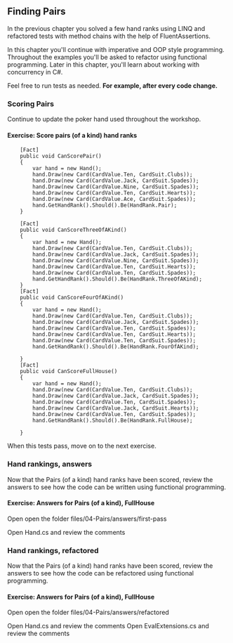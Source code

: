 ## Finding Pairs

In the previous chapter you solved a few hand ranks using LINQ and refactored tests with method chains with the help of FluentAssertions.

In this chapter you'll continue with imperative and OOP style programming. Throughout the examples you'll be asked to refactor using functional programming. Later in this chapter, you'll learn about working with concurrency in C#.

Feel free to run tests as needed. **For example, after every code change.**

### Scoring Pairs

Continue to update the poker hand used throughout the workshop.

<h4 class="exercise-start">
    <b>Exercise</b>: Score pairs (of a kind) hand ranks
</h4>

        [Fact]
        public void CanScorePair()
        {
            var hand = new Hand();
            hand.Draw(new Card(CardValue.Ten, CardSuit.Clubs));
            hand.Draw(new Card(CardValue.Jack, CardSuit.Spades));
            hand.Draw(new Card(CardValue.Nine, CardSuit.Spades));
            hand.Draw(new Card(CardValue.Ten, CardSuit.Hearts));
            hand.Draw(new Card(CardValue.Ace, CardSuit.Spades));
            hand.GetHandRank().Should().Be(HandRank.Pair);
        }

        [Fact]
        public void CanScoreThreeOfAKind()
        {
            var hand = new Hand();
            hand.Draw(new Card(CardValue.Ten, CardSuit.Clubs));
            hand.Draw(new Card(CardValue.Jack, CardSuit.Spades));
            hand.Draw(new Card(CardValue.Nine, CardSuit.Spades));
            hand.Draw(new Card(CardValue.Ten, CardSuit.Hearts));
            hand.Draw(new Card(CardValue.Ten, CardSuit.Spades));
            hand.GetHandRank().Should().Be(HandRank.ThreeOfAKind);
        }
        [Fact]
        public void CanScoreFourOfAKind()
        {
            var hand = new Hand();
            hand.Draw(new Card(CardValue.Ten, CardSuit.Clubs));
            hand.Draw(new Card(CardValue.Jack, CardSuit.Spades));
            hand.Draw(new Card(CardValue.Ten, CardSuit.Spades));
            hand.Draw(new Card(CardValue.Ten, CardSuit.Hearts));
            hand.Draw(new Card(CardValue.Ten, CardSuit.Spades));
            hand.GetHandRank().Should().Be(HandRank.FourOfAKind);

        }
        [Fact]
        public void CanScoreFullHouse()
        {
            var hand = new Hand();
            hand.Draw(new Card(CardValue.Ten, CardSuit.Clubs));
            hand.Draw(new Card(CardValue.Jack, CardSuit.Spades));
            hand.Draw(new Card(CardValue.Ten, CardSuit.Spades));
            hand.Draw(new Card(CardValue.Jack, CardSuit.Hearts));
            hand.Draw(new Card(CardValue.Ten, CardSuit.Spades));
            hand.GetHandRank().Should().Be(HandRank.FullHouse);

        }

When this tests pass, move on to the next exercise.

<div class="exercise-end"></div>

### Hand rankings, answers

Now that the Pairs (of a kind) hand ranks have been scored, review the answers to see how the code can be written using functional programming.

<h4 class="exercise-start">
    <b>Exercise</b>: Answers for Pairs (of a kind), FullHouse
</h4>

Open open the folder files/04-Pairs/answers/first-pass

Open Hand.cs and review the comments

<div class="exercise-end"></div>

### Hand rankings, refactored

Now that the Pairs (of a kind) hand ranks have been scored, review the answers to see how the code can be refactored using functional programming.

<h4 class="exercise-start">
    <b>Exercise</b>: Answers for Pairs (of a kind), FullHouse
</h4>

Open open the folder files/04-Pairs/answers/refactored

Open Hand.cs and review the comments
Open EvalExtensions.cs and review the comments

<div class="exercise-end"></div>